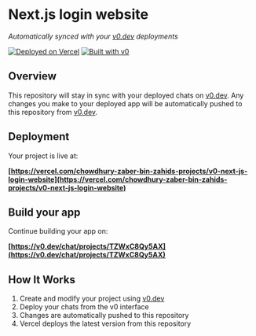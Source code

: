 # Next.js login website

*Automatically synced with your [v0.dev](https://v0.dev) deployments*

[![Deployed on Vercel](https://img.shields.io/badge/Deployed%20on-Vercel-black?style=for-the-badge&logo=vercel)](https://vercel.com/chowdhury-zaber-bin-zahids-projects/v0-next-js-login-website)
[![Built with v0](https://img.shields.io/badge/Built%20with-v0.dev-black?style=for-the-badge)](https://v0.dev/chat/projects/TZWxC8Qy5AX)

## Overview

This repository will stay in sync with your deployed chats on [v0.dev](https://v0.dev).
Any changes you make to your deployed app will be automatically pushed to this repository from [v0.dev](https://v0.dev).

## Deployment

Your project is live at:

**[https://vercel.com/chowdhury-zaber-bin-zahids-projects/v0-next-js-login-website](https://vercel.com/chowdhury-zaber-bin-zahids-projects/v0-next-js-login-website)**

## Build your app

Continue building your app on:

**[https://v0.dev/chat/projects/TZWxC8Qy5AX](https://v0.dev/chat/projects/TZWxC8Qy5AX)**

## How It Works

1. Create and modify your project using [v0.dev](https://v0.dev)
2. Deploy your chats from the v0 interface
3. Changes are automatically pushed to this repository
4. Vercel deploys the latest version from this repository
